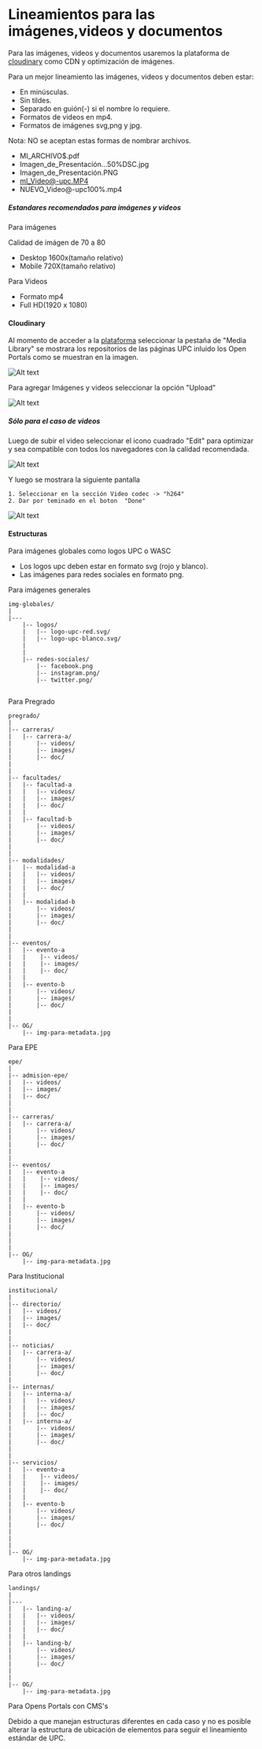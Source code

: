 # Lineamientos para las imágenes,videos y documentos

Para las imágenes, videos y documentos usaremos la plataforma de [cloudinary](https://cloudinary.com/) 
como CDN y optimización de imágenes.

<!-- ![Alt text](../assets/img/view-cloudinary.png?raw=true "Cloudinary") -->

Para un mejor lineamiento  las imágenes, videos y documentos deben estar:

- En minúsculas.
- Sin tildes.
- Separado en guión(-) si el nombre lo requiere.
- Formatos de videos en mp4.
- Formatos de imágenes svg,png y jpg.

Nota: NO se aceptan estas formas de nombrar archivos.
  
  - MI_ARCHIVO$.pdf
  - Imagen_de_Presentación...50%DSC.jpg
  - Imagen_de_Presentación.PNG
  - mI_Video@-upc.MP4
  - NUEVO_Video@-upc100%.mp4

##### Estandares recomendados para imágenes y videos

Para imágenes

Calidad de imágen de 70 a 80

- Desktop 1600x(tamaño relativo)
- Mobile  720X(tamaño relativo)

Para Videos

- Formato mp4
- Full HD(1920 x 1080) 


#### Cloudinary

Al momento de acceder a la [plataforma](https://cloudinary.com/) seleccionar la pestaña de "Media Library"
se mostrara los repositorios de las páginas UPC inluido los Open Portals 
como se muestran en la imagen.

![Alt text](../assets/img/cloudinary1.png?raw=true "Cloudinary1")

Para agregar Imágenes y videos seleccionar la opción "Upload"

![Alt text](../assets/img/cloudinary-upload.png?raw=true "Cloudinary1")

##### Sólo para el caso de videos

Luego de subir el video seleccionar el icono cuadrado "Edit" para optimizar y sea compatible con todos los navegadores con la calidad recomendada.

![Alt text](../assets/img/edit-video.png?raw=true "Cloudinary1")

Y luego se mostrara la siguiente pantalla 

    1. Seleccionar en la sección Video codec -> "h264"
    2. Dar por teminado en el boton  "Done"


![Alt text](../assets/img/config-video.png?raw=true "Cloudinary1")



#### Estructuras 

Para imágenes globales como logos UPC o WASC 
- Los logos upc deben estar en formato svg (rojo y blanco).
- Las imágenes para redes sociales en formato png.

Para imágenes generales 

````text
img-globales/
|
|---
    |-- logos/
    |   |-- logo-upc-red.svg/
    |   |-- logo-upc-blanco.svg/
    |   
    |
    |-- redes-sociales/
        |-- facebook.png
        |-- instagram.png/
        |-- twitter.png/
  

````

Para Pregrado 

````text
pregrado/
|
|-- carreras/
|   |-- carrera-a/
|       |-- videos/
|       |-- images/
|       |-- doc/
|   
|
|-- facultades/
|   |-- facultad-a
|   |   |-- videos/
|   |   |-- images/
|   |   |-- doc/
|   |
|   |-- facultad-b
|       |-- videos/
|       |-- images/
|       |-- doc/
|   
|
|-- modalidades/
|   |-- modalidad-a
|   |   |-- videos/
|   |   |-- images/
|   |   |-- doc/
|   |
|   |-- modalidad-b
|       |-- videos/
|       |-- images/
|       |-- doc/
|
|   
|-- eventos/
|   |-- evento-a
|   |    |-- videos/
|   |    |-- images/
|   |    |-- doc/
|   |
|   |-- evento-b
|       |-- videos/
|       |-- images/
|       |-- doc/
|   
|
|-- OG/
    |-- img-para-metadata.jpg

````

Para EPE 

````text
epe/
|
|-- admision-epe/
|   |-- videos/
|   |-- images/
|   |-- doc/
|   
|
|-- carreras/
|   |-- carrera-a/
|       |-- videos/
|       |-- images/
|       |-- doc/
|   
|     
|-- eventos/
|   |-- evento-a
|   |    |-- videos/
|   |    |-- images/
|   |    |-- doc/
|   |
|   |-- evento-b
|       |-- videos/
|       |-- images/
|       |-- doc/
|   
|   
|
|-- OG/
    |-- img-para-metadata.jpg

````
Para Institucional 

````text
institucional/
|
|-- directorio/
|   |-- videos/
|   |-- images/
|   |-- doc/
|   
|
|-- noticias/
|   |-- carrera-a/
|       |-- videos/
|       |-- images/
|       |-- doc/
|
|-- internas/
|   |-- interna-a/
|   |   |-- videos/
|   |   |-- images/
|   |   |-- doc/
|   |-- interna-a/
|       |-- videos/
|       |-- images/
|       |-- doc/
|   
|     
|-- servicios/
|   |-- evento-a
|   |    |-- videos/
|   |    |-- images/
|   |    |-- doc/
|   |
|   |-- evento-b
|       |-- videos/
|       |-- images/
|       |-- doc/
|   
|   
|
|-- OG/
    |-- img-para-metadata.jpg

````


Para otros landings

````text
landings/
|
|---
|   |-- landing-a/
|   |   |-- videos/
|   |   |-- images/
|   |   |-- doc/
|   |
|   |-- landing-b/
|       |-- videos/
|       |-- images/
|       |-- doc/
|  
|
|-- OG/
    |-- img-para-metadata.jpg

````

Para Opens Portals con CMS's

Debido a que manejan estructuras diferentes en cada caso y no es posible alterar la estructura de ubicación de elementos para seguir el lineamiento estándar de UPC.


